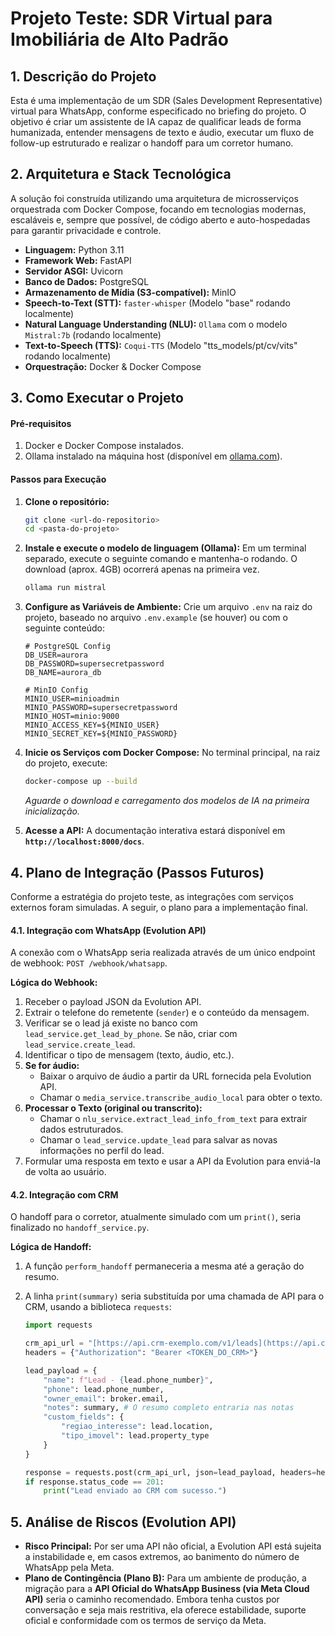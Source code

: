 # Projeto Teste: SDR Virtual para Imobiliária de Alto Padrão

## 1. Descrição do Projeto

Esta é uma implementação de um SDR (Sales Development Representative) virtual para WhatsApp, conforme especificado no briefing do projeto. O objetivo é criar um assistente de IA capaz de qualificar leads de forma humanizada, entender mensagens de texto e áudio, executar um fluxo de follow-up estruturado e realizar o handoff para um corretor humano.

## 2. Arquitetura e Stack Tecnológica

A solução foi construída utilizando uma arquitetura de microsserviços orquestrada com Docker Compose, focando em tecnologias modernas, escaláveis e, sempre que possível, de código aberto e auto-hospedadas para garantir privacidade e controle.

- **Linguagem:** Python 3.11
- **Framework Web:** FastAPI
- **Servidor ASGI:** Uvicorn
- **Banco de Dados:** PostgreSQL
- **Armazenamento de Mídia (S3-compatível):** MinIO
- **Speech-to-Text (STT):** `faster-whisper` (Modelo "base" rodando localmente)
- **Natural Language Understanding (NLU):** `Ollama` com o modelo `Mistral:7b` (rodando localmente)
- **Text-to-Speech (TTS):** `Coqui-TTS` (Modelo "tts_models/pt/cv/vits" rodando localmente)
- **Orquestração:** Docker & Docker Compose

## 3. Como Executar o Projeto

#### Pré-requisitos
1.  Docker e Docker Compose instalados.
2.  Ollama instalado na máquina host (disponível em [ollama.com](https://ollama.com/)).

#### Passos para Execução
1.  **Clone o repositório:**
    ```sh
    git clone <url-do-repositorio>
    cd <pasta-do-projeto>
    ```

2.  **Instale e execute o modelo de linguagem (Ollama):**
    Em um terminal separado, execute o seguinte comando e mantenha-o rodando. O download (aprox. 4GB) ocorrerá apenas na primeira vez.
    ```sh
    ollama run mistral
    ```

3.  **Configure as Variáveis de Ambiente:**
    Crie um arquivo `.env` na raiz do projeto, baseado no arquivo `.env.example` (se houver) ou com o seguinte conteúdo:
    ```env
    # PostgreSQL Config
    DB_USER=aurora
    DB_PASSWORD=supersecretpassword
    DB_NAME=aurora_db

    # MinIO Config
    MINIO_USER=minioadmin
    MINIO_PASSWORD=supersecretpassword
    MINIO_HOST=minio:9000
    MINIO_ACCESS_KEY=${MINIO_USER}
    MINIO_SECRET_KEY=${MINIO_PASSWORD}
    ```

4.  **Inicie os Serviços com Docker Compose:**
    No terminal principal, na raiz do projeto, execute:
    ```sh
    docker-compose up --build
    ```
    *Aguarde o download e carregamento dos modelos de IA na primeira inicialização.*

5.  **Acesse a API:**
    A documentação interativa estará disponível em **`http://localhost:8000/docs`**.

## 4. Plano de Integração (Passos Futuros)

Conforme a estratégia do projeto teste, as integrações com serviços externos foram simuladas. A seguir, o plano para a implementação final.

#### 4.1. Integração com WhatsApp (Evolution API)
A conexão com o WhatsApp seria realizada através de um único endpoint de webhook: `POST /webhook/whatsapp`.

**Lógica do Webhook:**
1.  Receber o payload JSON da Evolution API.
2.  Extrair o telefone do remetente (`sender`) e o conteúdo da mensagem.
3.  Verificar se o lead já existe no banco com `lead_service.get_lead_by_phone`. Se não, criar com `lead_service.create_lead`.
4.  Identificar o tipo de mensagem (texto, áudio, etc.).
5.  **Se for áudio:**
    -   Baixar o arquivo de áudio a partir da URL fornecida pela Evolution API.
    -   Chamar o `media_service.transcribe_audio_local` para obter o texto.
6.  **Processar o Texto (original ou transcrito):**
    -   Chamar o `nlu_service.extract_lead_info_from_text` para extrair dados estruturados.
    -   Chamar o `lead_service.update_lead` para salvar as novas informações no perfil do lead.
7.  Formular uma resposta em texto e usar a API da Evolution para enviá-la de volta ao usuário.

#### 4.2. Integração com CRM
O handoff para o corretor, atualmente simulado com um `print()`, seria finalizado no `handoff_service.py`.

**Lógica de Handoff:**
1.  A função `perform_handoff` permaneceria a mesma até a geração do resumo.
2.  A linha `print(summary)` seria substituída por uma chamada de API para o CRM, usando a biblioteca `requests`:

    ```python
    import requests

    crm_api_url = "[https://api.crm-exemplo.com/v1/leads](https://api.crm-exemplo.com/v1/leads)"
    headers = {"Authorization": "Bearer <TOKEN_DO_CRM>"}
    
    lead_payload = {
        "name": f"Lead - {lead.phone_number}",
        "phone": lead.phone_number,
        "owner_email": broker.email,
        "notes": summary, # O resumo completo entraria nas notas
        "custom_fields": {
            "regiao_interesse": lead.location,
            "tipo_imovel": lead.property_type
        }
    }
    
    response = requests.post(crm_api_url, json=lead_payload, headers=headers)
    if response.status_code == 201:
        print("Lead enviado ao CRM com sucesso.")
    ```

## 5. Análise de Riscos (Evolution API)

-   **Risco Principal:** Por ser uma API não oficial, a Evolution API está sujeita a instabilidade e, em casos extremos, ao banimento do número de WhatsApp pela Meta.
-   **Plano de Contingência (Plano B):** Para um ambiente de produção, a migração para a **API Oficial do WhatsApp Business (via Meta Cloud API)** seria o caminho recomendado. Embora tenha custos por conversação e seja mais restritiva, ela oferece estabilidade, suporte oficial e conformidade com os termos de serviço da Meta.